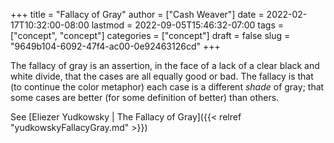 +++
title = "Fallacy of Gray"
author = ["Cash Weaver"]
date = 2022-02-17T10:32:00-08:00
lastmod = 2022-09-05T15:46:32-07:00
tags = ["concept", "concept"]
categories = ["concept"]
draft = false
slug = "9649b104-6092-47f4-ac00-0e92463126cd"
+++

The fallacy of gray is an assertion, in the face of a lack of a clear black and white divide, that the cases are all equally good or bad. The fallacy is that (to continue the color metaphor) each case is a different _shade_ of gray; that some cases are better (for some definition of better) than others.

See [Eliezer Yudkowsky | The Fallacy of Gray]({{< relref "yudkowskyFallacyGray.md" >}})
